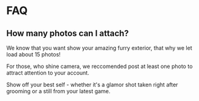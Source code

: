 # FAQ

## How many photos can I attach?

We know that you want show your amazing furry exterior, that why we let load about 15 photos!

For those, who shine camera, we reccomended post at least one photo to attract attention to your account.

Show off your best self - whether it's a glamor shot taken right after grooming or a still from your latest game.

